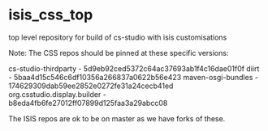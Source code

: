 # isis_css_top
top level repository for build of cs-studio with isis customisations

Note:
The CSS repos should be pinned at these specific versions:

cs-studio-thirdparty - 5d9eb92ced5372c64ac37693ab1f4c16dae01f0f
diirt - 5baa4d15c546c6df10356a266837a0622b56e423
maven-osgi-bundles - 174629309dab59ee2852e0272fe31a24cecb41ed
org.csstudio.display.builder - b8eda4fb6fe27012ff07899d125faa3a29abcc08

The ISIS repos are ok to be on master as we have forks of these.
